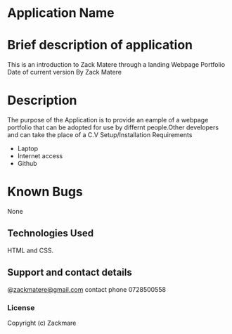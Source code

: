 # Application Name
# Brief description of application 
This is an introduction to Zack Matere through a landing Webpage Portfolio 
 Date of current version
By Zack Matere
# Description
The purpose of the Application is to provide an eample of a webpage portfolio that can be adopted  for use by differnt people.Other developers and can take the place of a C.V
Setup/Installation Requirements
* Laptop
* Internet access
* Github
# Known Bugs 
None
## Technologies Used
HTML and CSS.
## Support and contact details
@zackmatere@gmail.com contact phone 0728500558
### License
Copyright (c) Zackmare
 
 
